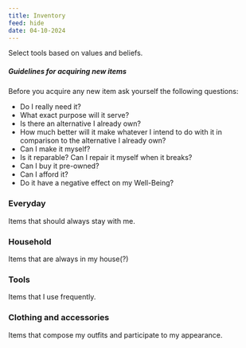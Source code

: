 ```yaml
---
title: Inventory
feed: hide
date: 04-10-2024
---
```

Select tools based on values and beliefs.
##### **Guidelines for acquiring new items**
Before you acquire any new item ask yourself the following questions:
- Do I really need it?
- What exact purpose will it serve?
- Is there an alternative I already own?
- How much better will it make whatever I intend to do with it in comparison to the alternative I already own?
- Can I make it myself?
- Is it reparable? Can I repair it myself when it breaks?
- Can I buy it pre-owned?
- Can I afford it? 
- Do it have a negative effect on my Well-Being? 

### Everyday
Items that should always stay with me.
### Household
Items that are always in my house(?)
### Tools
Items that I use frequently.
### Clothing and accessories
Items that compose my outfits and participate to my appearance. 